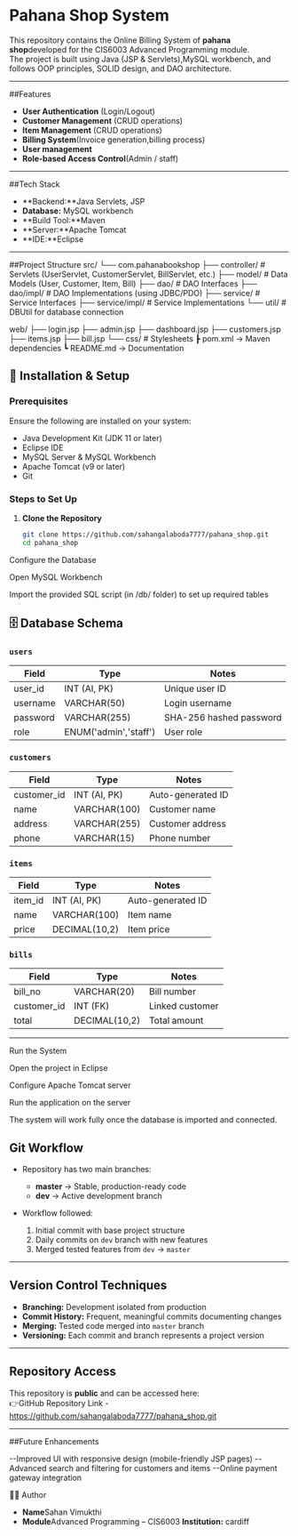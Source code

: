 # Pahana Shop System

This repository contains the Online Billing System of **pahana shop**developed for the CIS6003 Advanced Programming module.  
The project is built using Java (JSP & Servlets),MySQL workbench, and follows OOP principles, SOLID design, and DAO architecture.

---

##Features
- **User Authentication** (Login/Logout)  
- **Customer Management** (CRUD operations)  
- **Item Management** (CRUD operations)  
- **Billing System**(Invoice generation,billing process) 
- **User management** 
- **Role-based Access Control**(Admin / staff)  

---
##Tech Stack
- **Backend:**Java Servlets, JSP  
- **Database:** MySQL workbench
- **Build Tool:**Maven  
- **Server:**Apache Tomcat  
- **IDE:**Eclipse

---

##Project Structure
src/
└── com.pahanabookshop
├── controller/ # Servlets (UserServlet, CustomerServlet, BillServlet, etc.)
├── model/ # Data Models (User, Customer, Item, Bill)
├── dao/ # DAO Interfaces
├── dao/impl/ # DAO Implementations (using JDBC/PDO)
├── service/ # Service Interfaces
├── service/impl/ # Service Implementations
└── util/ # DBUtil for database connection

web/
├── login.jsp
├── admin.jsp
├── dashboard.jsp
├── customers.jsp
├── items.jsp
├── bill.jsp
└── css/ # Stylesheets
┣ pom.xml → Maven dependencies
┗ README.md → Documentation

## 🚀 Installation & Setup

### Prerequisites
Ensure the following are installed on your system:  
- Java Development Kit (JDK 11 or later)  
- Eclipse IDE  
- MySQL Server & MySQL Workbench  
- Apache Tomcat (v9 or later)  
- Git  

### Steps to Set Up
1. **Clone the Repository**
   ```bash
   git clone https://github.com/sahangalaboda7777/pahana_shop.git
   cd pahana_shop
Configure the Database

Open MySQL Workbench

Import the provided SQL script (in /db/ folder) to set up required tables


## 🗄️ Database Schema

### `users`
| Field       | Type                           | Notes                  |
|-------------|--------------------------------|------------------------|
| user_id     | INT (AI, PK)                   | Unique user ID         |
| username    | VARCHAR(50)                    | Login username         |
| password    | VARCHAR(255)                   | SHA-256 hashed password|
| role        | ENUM('admin','staff')          | User role              |

### `customers`
| Field       | Type          | Notes            |
|-------------|---------------|------------------|
| customer_id | INT (AI, PK)  | Auto-generated ID |
| name        | VARCHAR(100)  | Customer name    |
| address     | VARCHAR(255)  | Customer address |
| phone       | VARCHAR(15)   | Phone number     |

### `items`
| Field       | Type          | Notes            |
|-------------|---------------|------------------|
| item_id     | INT (AI, PK)  | Auto-generated ID |
| name        | VARCHAR(100)  | Item name        |
| price       | DECIMAL(10,2) | Item price       |

### `bills`
| Field       | Type          | Notes            |
|-------------|---------------|------------------|
| bill_no     | VARCHAR(20)   | Bill number      |
| customer_id | INT (FK)      | Linked customer  |
| total       | DECIMAL(10,2) | Total amount     |

---


Run the System

Open the project in Eclipse

Configure Apache Tomcat server

Run the application on the server

The system will work fully once the database is imported and connected.



## Git Workflow
- Repository has two main branches:  
  - **master** → Stable, production-ready code  
  - **dev** → Active development branch  

- Workflow followed:  
  1. Initial commit with base project structure  
  2. Daily commits on `dev` branch with new features  
  3. Merged tested features from `dev` → `master`  

---

## Version Control Techniques
- **Branching:** Development isolated from production  
- **Commit History:** Frequent, meaningful commits documenting changes  
- **Merging:** Tested code merged into `master` branch  
- **Versioning:** Each commit and branch represents a project version  

---

##  Repository Access
This repository is **public** and can be accessed here:  
👉GitHub Repository Link - https://github.com/sahangalaboda7777/pahana_shop.git  

---

##Future Enhancements

--Improved UI with responsive design (mobile-friendly JSP pages)
--Advanced search and filtering for customers and items
--Online payment gateway integration

👨‍💻 Author
- **Name**Sahan Vimukthi
- **Module**Advanced Programming – CIS6003
**Institution:** cardiff
